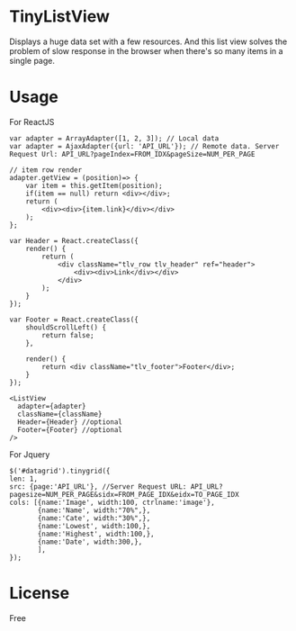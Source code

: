# TinyListView
Displays a huge data set with a few resources. And this list view solves the problem of slow response in the browser when there's so many items in a single page.


# Usage

For ReactJS
```
var adapter = ArrayAdapter([1, 2, 3]); // Local data
var adapter = AjaxAdapter({url: 'API_URL'}); // Remote data. Server Request Url: API_URL?pageIndex=FROM_IDX&pageSize=NUM_PER_PAGE

// item row render
adapter.getView = (position)=> {
	var item = this.getItem(position);
	if(item == null) return <div></div>;
	return (
		<div><div>{item.link}</div></div>
	);
};

var Header = React.createClass({
	render() {
		return (
			<div className="tlv_row tlv_header" ref="header">
				<div><div>Link</div></div>
			</div>
		);
	}
});

var Footer = React.createClass({
	shouldScrollLeft() {
		return false;
	},

	render() {
		return <div className="tlv_footer">Footer</div>;
	}
});

<ListView 
  adapter={adapter}
  className={className}
  Header={Header} //optional
  Footer={Footer} //optional
/>
```

For Jquery
```
$('#datagrid').tinygrid({
len: 1,
src: {page:'API_URL'}, //Server Request URL: API_URL?pagesize=NUM_PER_PAGE&sidx=FROM_PAGE_IDX&eidx=TO_PAGE_IDX
cols: [{name:'Image', width:100, ctrlname:'image'},
       {name:'Name', width:"70%",},
       {name:'Cate', width:"30%",},
       {name:'Lowest', width:100,},
       {name:'Highest', width:100,},
       {name:'Date', width:300,},
       ],
});

```

# License
Free
